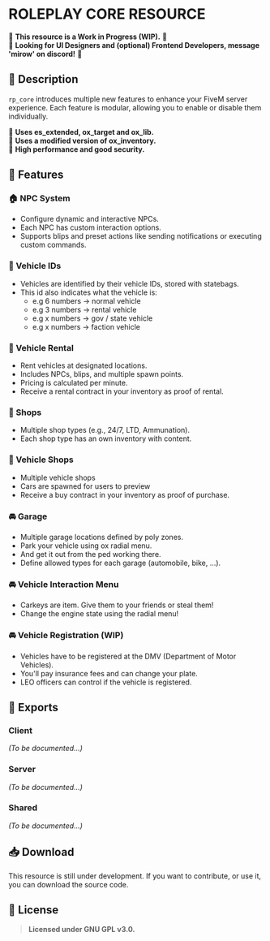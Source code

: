 # ROLEPLAY CORE RESOURCE

🚧 **This resource is a Work in Progress (WIP).** 🚧 <br>
🛑 **Looking for UI Designers and (optional) Frontend Developers, message 'mirow' on discord!** 🛑

## 📜 Description

`rp_core` introduces multiple new features to enhance your FiveM server experience. Each feature is modular, allowing you to enable or disable them individually.

🔹 **Uses es_extended, ox_target and ox_lib.** <br>
🔹 **Uses a modified version of ox_inventory.** <br>
🔹 **High performance and good security.** <br>

## 🚀 Features

### 🏠 NPC System

- Configure dynamic and interactive NPCs.
- Each NPC has custom interaction options.
- Supports blips and preset actions like sending notifications or executing custom commands.

### 🚗 Vehicle IDs

- Vehicles are identified by their vehicle IDs, stored with statebags.
- This id also indicates what the vehicle is:
  - e.g 6 numbers -> normal vehicle
  - e.g 3 numbers -> rental vehicle
  - e.g x numbers -> gov / state vehicle
  - e.g x numbers -> faction vehicle

### 🚗 Vehicle Rental

- Rent vehicles at designated locations.
- Includes NPCs, blips, and multiple spawn points.
- Pricing is calculated per minute.
- Receive a rental contract in your inventory as proof of rental.

### 🏪 Shops

- Multiple shop types (e.g., 24/7, LTD, Ammunation).
- Each shop type has an own inventory with content.

### 🚗 Vehicle Shops

- Multiple vehicle shops
- Cars are spawned for users to preview
- Receive a buy contract in your inventory as proof of purchase.

### 🚘 Garage

- Multiple garage locations defined by poly zones.
- Park your vehicle using ox radial menu.
- And get it out from the ped working there.
- Define allowed types for each garage (automobile, bike, ...).

### 🚘 Vehicle Interaction Menu

- Carkeys are item. Give them to your friends or steal them!
- Change the engine state using the radial menu!

### 🚘 Vehicle Registration (WIP)

- Vehicles have to be registered at the DMV (Department of Motor Vehicles).
- You'll pay insurance fees and can change your plate.
- LEO officers can control if the vehicle is registered.

## 📡 Exports

### Client

_(To be documented...)_

### Server

_(To be documented...)_

### Shared

_(To be documented...)_

## 📥 Download

This resource is still under development. If you want to contribute, or use it, you can download the source code.

## 📜 License

> **Licensed under GNU GPL v3.0.**
